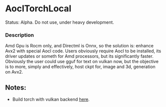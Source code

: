 # AoclTorchLocal
Status: Alpha. Do not use, under heavy development.

### Description
Amd Gpu is Rocm only, and Directml is Onnx, so the solution is: enhance Avx2 with special Aocl code. Users obviously require Aocl to be installed, its driver updates or someth for Amd processors, but its significantly faster. Obviously the user could use gguf for text on vulkan now, but the objective is to more, simply and effectively, host ckpt for, image and 3d, generation on Avx2.

## Notes:
- Build torch with vulkan backend [here](https://pytorch.org/tutorials/prototype/vulkan_workflow.html).
